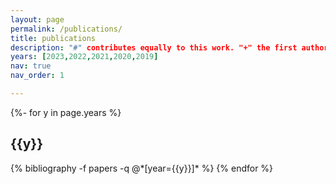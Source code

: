 ```yaml
---
layout: page
permalink: /publications/
title: publications
description: "#" contributes equally to this work. "+" the first author is my guided student.
years: [2023,2022,2021,2020,2019]
nav: true
nav_order: 1

---
```

<!-- _pages/publications.md -->
<div class="publications">

{%- for y in page.years %}
  <h2 class="year">{{y}}</h2>
  {% bibliography -f papers -q @*[year={{y}}]* %}
{% endfor %}

</div>
